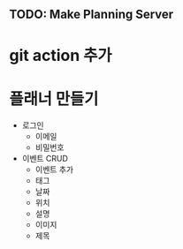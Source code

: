 ## TODO: Make Planning Server

# git action 추가

# 플래너 만들기

- 로그인
  - 이메일
  - 비밀번호
- 이벤트 CRUD
  - 이벤트 추가
  - 태그
  - 날짜
  - 위치
  - 설명
  - 이미지
  - 제목
